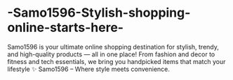 # -Samo1596-Stylish-shopping-online-starts-here-
Samo1596 is your ultimate online shopping destination for stylish, trendy, and high-quality products — all in one place! From fashion and decor to fitness and tech essentials, we bring you handpicked items that match your lifestyle ✨ Samo1596 – Where style meets convenience.
